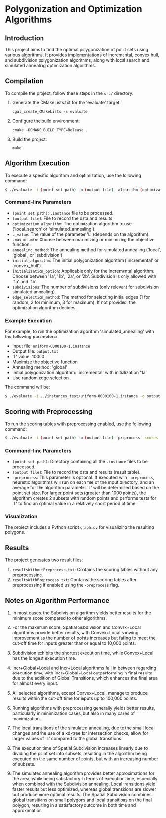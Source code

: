 # Polygonization and Optimization Algorithms

## Introduction

This project aims to find the optimal polygonization of point sets using various algorithms. It provides implementations of incremental, convex hull, and subdivision polygonization algorithms, along with local search and simulated annealing optimization algorithms.

## Compilation

To compile the project, follow these steps in the `src/` directory:

1. Generate the CMakeLists.txt for the 'evaluate' target:
   ```
   cgal_create_CMakeLists -s evaluate
   ```

2. Configure the build environment:
   ```
   cmake -DCMAKE_BUILD_TYPE=Release .
   ```

3. Build the project:
   ```
   make
   ```

## Algorithm Execution

To execute a specific algorithm and optimization, use the following command:

```bash
$ ./evaluate -i (point set path) -o (output file) -algorithm (optimization_algorithm) -L (L_value) -max|-min -annealing (annealing_method) -algorithm_initial (initial_algorithm) -initialization (initialization_option) -m (subdivisions) -edge_selection (edge_selection_method)
```

### Command-line Parameters

- `(point set path)`: `.instance` file to be processed.
- `(output file)`: File to record the data and results
- `optimization_algorithm`: The optimization algorithm to use ('local_search' or 'simulated_annealing').
- `L_value`: The value of the parameter 'L' (depends on the algorithm).
- `-max` or `-min`: Choose between maximizing or minimizing the objective function.
- `annealing_method`: The annealing method for simulated annealing ('local', 'global', or 'subdivision').
- `initial_algorithm`: The initial polygonization algorithm ('incremental' or 'convex_hull').
- `initialization_option`: Applicable only for the incremental algorithm. Choose between '1a', '1b', '2a', or '2b'. Subdivision is only allowed with '1a' and '1b'.
- `subdivisions`: The number of subdivisions (only relevant for subdivision simulated annealing).
- `edge_selection_method`: The method for selecting initial edges (1 for random, 2 for minimum, 3 for maximum). If not provided, the optimization algorithm decides.

### Example Execution

For example, to run the optimization algorithm 'simulated_annealing' with the following parameters:

- Input file: `uniform-0000100-1.instance`
- Output file: `output.txt`
- 'L' value: 10000
- Maximize the objective function
- Annealing method: 'global'
- Initial polygonization algorithm: 'incremental' with initialization '1a'
- Use random edge selection

The command will be:

```bash
$ ./evaluate -i ../instances_test/uniform-0000100-1.instance -o output.txt -algorithm simulated_annealing -L 10000 -max -annealing global -algorithm_initial incremental -initialization 1a -edge_selection 1
```

## Scoring with Preprocessing

To run the scoring tables with preprocessing enabled, use the following command:

```bash
$ ./evaluate -i (point set path) -o (output file) -preprocess -scores
```

### Command-line Parameters

- `(point set path)`: Directory containing all the `.instance` files to be processed.
- `(output file)`: File to record the data and results (result table).
- `-preprocess`: This parameter is optional. If executed with `-preprocess`, heuristic algorithms will run on each file of the input directory, and an average for the algorithm parameter 'L' will be determined based on the point set size. For larger point sets (greater than 1000 points), the algorithm creates 2 subsets with random points and performs tests for 'L' to find an optimal value in a relatively short period of time.

### Visualization

The project includes a Python script `graph.py` for visualizing the resulting polygons. 

## Results

The project generates two result files:

1. `resultsWithoutPreprocess.txt`: Contains the scoring tables without any preprocessing.
2. `resultsWithPreprocess.txt`: Contains the scoring tables after preprocessing if enabled using the `-preprocess` flag.

## Notes on Algorithm Performance

1. In most cases, the Subdivision algorithm yields better results for the minimum score compared to other algorithms.

2. For the maximum score, Spatial Subdivision and Convex+Local algorithms provide better results, with Convex+Local showing improvement as the number of points increases but failing to meet the cut-off time for inputs greater than or equal to 10,000 points.

3. Subdivision exhibits the shortest execution time, while Convex+Local has the longest execution time.

4. Incr+Global+Local and Incr+Local algorithms fall in between regarding execution time, with Incr+Global+Local outperforming in final results due to the addition of Global Transitions, which enhances the final area for almost every input.

5. All selected algorithms, except Convex+Local, manage to produce results within the cut-off time for inputs up to 100,000 points.

6. Running algorithms with preprocessing generally yields better results, particularly in minimization cases, but also in many cases of maximization.

7. The local transitions of the simulated annealing, due to the small local changes and the use of a kd-tree for intersection checks, allow for larger values of 'L' compared to the global transitions.

8. The execution time of Spatial Subdivision increases linearly due to dividing the point set into subsets, resulting in the algorithm being executed on the same number of points, but with an increasing number of subsets.

9. The simulated annealing algorithm provides better approximations for the area, while being satisfactory in terms of execution time, especially when combined with the Subdivision annealing. Local transitions yield faster results but less optimized, whereas global transitions are slower but produce more optimal results. The Spatial Subdivision combines global transitions on small polygons and local transitions on the final polygon, resulting in a satisfactory outcome in both time and approximation.
